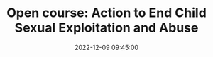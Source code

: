---
layout: post
title:  "Open course: Action to End Child Sexual Exploitation and Abuse"
date:   2022-12-09 09:45:00
category: in progress
---